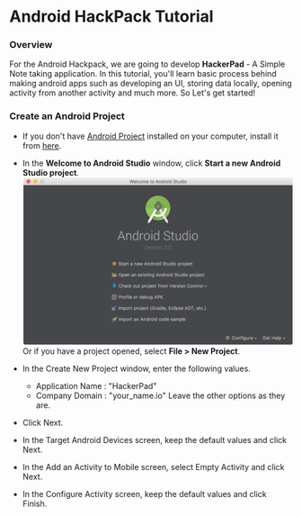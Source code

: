 # Android HackPack Tutorial

### Overview
For the Android Hackpack, we are going to develop **HackerPad** - A Simple Note taking application. In this tutorial, you'll learn basic process behind making android apps such as developing an UI, storing data locally, opening activity from another activity and much more. 
So Let's get started!

### Create an Android Project
* If you don't have [Android Project](https://developer.android.com/studio/) installed on your computer, install it from [here](https://developer.android.com/studio/).

* In the **Welcome to Android Studio** window, click **Start a new Android Studio project**.
![Android Studio](/docs_assets/as.png)
Or if you have a project opened, select **File > New Project**.

* In the Create New Project window, enter the following values.
	* Application Name : "HackerPad"
	* Company Domain : "your_name.io"
	Leave the other options as they are.
	
* Click Next.

* In the Target Android Devices screen, keep the default values and click Next.

* In the Add an Activity to Mobile screen, select Empty Activity and click Next.

* In the Configure Activity screen, keep the default values and click Finish.



















